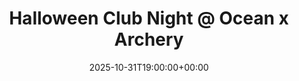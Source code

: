---
title: "Halloween Club Night @ Ocean x Archery"
date: 2025-10-31T19:00:00+00:00
lng: "-1.1976613633106923"
lat: "52.940099926531374"
--- 